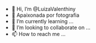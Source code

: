 - 👋 Hi, I’m @LuizaValenthiny
- 👀 Apaixonada por fotografia
- 🌱 I’m currently learning ...
- 💞️ I’m looking to collaborate on ...
- 📫 How to reach me ...

<!---
LuizaValenthiny/LuizaValenthiny is a ✨ special ✨ repository because its `README.md` (this file) appears on your GitHub profile.
You can click the Preview link to take a look at your changes.
--->
